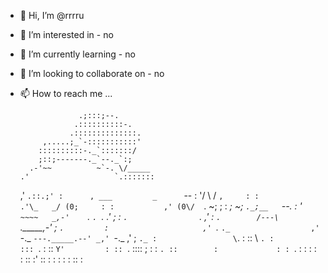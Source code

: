 - 👋 Hi, I’m @rrrru
- 👀 I’m interested in - no
- 🌱 I’m currently learning - no
- 💞️ I’m looking to collaborate on - no
- 📫 How to reach me ...

                   .;:::;--.
                  .::::::::::-.
                 .::::::::::::::.
           ,.....;_`-:::::::::::'
          ::::::::::-._`:::::::/
          ;::;-------._`--._`:;
        .-'~~          ~`-. \/_____
      .'                   `.:::::::
    ,'                       `.::.;'
   :      , ___         _      `--
  :       '/   \       / `,     :
 :            .'\_   _/ (0;     :
 :           ,' (0\/  `. ~;     ;
:           _;   ~;    `._;__   `--.
:          ' `~~~~   _,-'    `.     `.
`.                 .'         ;      :
 `.                `.        ,'      :
  `.        /---\   `._____,-'       ;
   `.         :                     ,'
    `._       `._                  ,'
       `-._      `---._____.--' _,'
           `-._               ,'
               ;              `._
              :                 \`.
              :               :: \ `.
             :                  ::: `.
            : ::    `Y'         : :: `.
           ::::      ;           :  : `.
           ::        :             : : `.
           :         :               :  :
           : ::     :'             :: : :
           :  :     :                :: :
           

<!---
rrrru/rrrru is a ✨ special ✨ repository because its `README.md` (this file) appears on your GitHub profile.
You can click the Preview link to take a look at your changes.
--->
